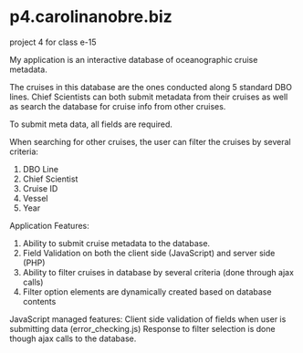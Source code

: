 p4.carolinanobre.biz
====================

project 4 for class e-15

My application is an interactive database of oceanographic cruise metadata.

The cruises in this database are the ones conducted along 5 standard DBO lines. 
Chief Scientists can both submit metadata from their cruises as well as search the 
database for cruise info from other cruises.

To submit meta data,  all fields are required.

When searching for other cruises, the user can filter the cruises by 
several criteria:
 1) DBO Line
 2) Chief Scientist 
 3) Cruise ID
 4) Vessel
 5) Year

Application Features: 
 1) Ability to submit cruise metadata to the database.
 2) Field Validation on both the client side (JavaScript) and server side (PHP)
 3) Ability to filter cruises in database by several criteria (done through ajax calls)
 4) Filter option elements are dynamically created based on database contents
 

JavaScript managed features: 
  Client side validation of fields when user is submitting data (error_checking.js)
  Response to filter selection is done though ajax calls to the database. 
  
